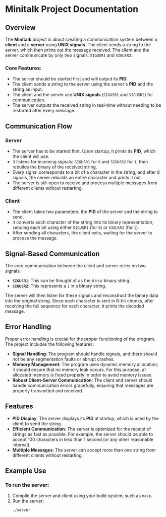 # Minitalk Project Documentation

## Overview

The **Minitalk** project is about creating a communication system between a **client** and a **server** using **UNIX signals**. The client sends a string to the server, which then prints out the message received. The client and the server communicate by only two signals: `SIGUSR1` and `SIGUSR2`.

### Core Features:
- The server should be started first and will output its **PID**.
- The client sends a string to the server using the server's **PID** and the string as input.
- The client and the server use **UNIX signals** (`SIGUSR1` and `SIGUSR2`) for communication.
- The server outputs the received string in real-time without needing to be restarted after every message.

## Communication Flow

### Server
- The server has to be started first. Upon startup, it prints its **PID**, which the client will use.
- It listens for incoming signals: `SIGUSR1` for `0` and `SIGUSR2` for `1`, then rebuilds the binary of the received string.
- Every signal corresponds to a bit of a character in the string, and after 8 signals, the server rebuilds an entire character and prints it out.
- The server is still open to receive and process multiple messages from different clients without restarting.

### Client
- The client takes two parameters: the **PID** of the server and the string to send.
- It converts each character of the string into its binary representation, sending each bit using either `SIGUSR1` (for `0`) or `SIGUSR2` (for `1`).
- After sending all characters, the client exits, waiting for the server to process the message.

## Signal-Based Communication

The core communication between the client and server relies on two signals:
- **`SIGUSR1`**: This can be thought of as the `0` in a binary string.
- **`SIGUSR2`**: This represents a `1` in a binary string.

The server will then listen for these signals and reconstruct the binary data into the original string. Since each character is sent in 8-bit chunks, after receiving the full sequence for each character, it prints the decoded message.

## Error Handling

Proper error handling is crucial for the proper functioning of the program. The project includes the following features:
- **Signal Handling**: The program should handle signals, and there should not be any segmentation faults or abrupt crashes.
- **Memory Management**: The program uses dynamic memory allocation; it should ensure that no memory leak occurs. For this purpose, all allocated memory is freed properly in order to avoid memory issues.
- **Robust Client-Server Communication**: The client and server should handle communication errors gracefully, ensuring that messages are properly transmitted and received.

## Features

- **PID Display**: The server displays its **PID** at startup, which is used by the client to send the string.
- **Efficient Communication**: The server is optimized for the receipt of strings as fast as possible. For example, the server should be able to accept 100 characters in less than 1 second (or any other reasonable interval).
- **Multiple Messages**: The server can accept more than one string from different clients without restarting.

## Example Use

### To run the server:
1. Compile the server and client using your build system, such as `make`.
2. Run the server:
   ```bash
   ./server
